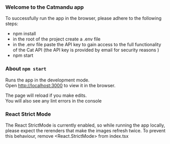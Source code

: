 ### Welcome to the Catmandu app

To successfully run the app in the browser, please adhere to the following steps:

- npm install
- in the root of the project create a .env file
- in the .env file paste the API key to gain access to the full functionality of the Cat API (the API key is provided by email for security reasons )
- npm start

### About `npm start`

Runs the app in the development mode.\
Open [http://localhost:3000](http://localhost:3000) to view it in the browser.

The page will reload if you make edits.\
You will also see any lint errors in the console

### React Strict Mode

The React StrictMode is currently enabled, so while running the app locally, please expect the rerenders that make the images refresh twice. To prevent this behaviour, remove <React.StrictMode> from index.tsx
